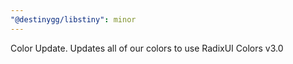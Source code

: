 ```yaml
---
"@destinygg/libstiny": minor
---
```


Color Update. Updates all of our colors to use RadixUI Colors v3.0
